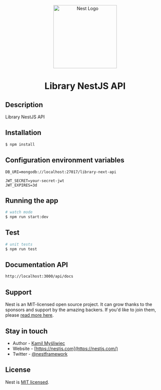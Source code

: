 <p align="center">
  <a href="http://nestjs.com/" target="blank"><img src="https://nestjs.com/img/logo-small.svg" width="200" alt="Nest Logo" /></a>
</p>

<H1 align="center">Library NestJS API</H1>

[circleci-image]: https://img.shields.io/circleci/build/github/nestjs/nest/master?token=abc123def456
[circleci-url]: https://circleci.com/gh/nestjs/nest

## Description

Library NestJS API

## Installation

```bash
$ npm install

```

## Configuration environment variables

```env
DB_URI=mongodb://localhost:27017/library-next-api

JWT_SECRET=your-secret-jwt
JWT_EXPIRES=3d

```

## Running the app

```bash
# watch mode
$ npm run start:dev

```

## Test

```bash
# unit tests
$ npm run test

```

## Documentation API

```bash
http://localhost:3000/api/docs

```

## Support

Nest is an MIT-licensed open source project. It can grow thanks to the sponsors and support by the amazing backers. If you'd like to join them, please [read more here](https://docs.nestjs.com/support).

## Stay in touch

- Author - [Kamil Myśliwiec](https://kamilmysliwiec.com)
- Website - [https://nestjs.com](https://nestjs.com/)
- Twitter - [@nestframework](https://twitter.com/nestframework)

## License

Nest is [MIT licensed](LICENSE).
